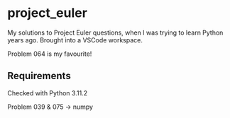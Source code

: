 # project_euler

My solutions to Project Euler questions, when I was trying to learn Python years ago. Brought into a VSCode workspace.   

Problem 064 is my favourite!

## Requirements
Checked with Python 3.11.2

Problem 039 & 075 -> numpy 
